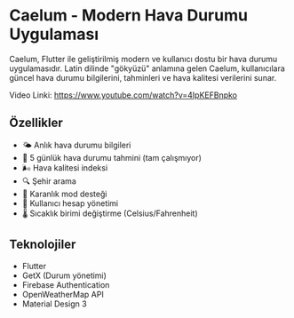 # Caelum - Modern Hava Durumu Uygulaması

Caelum, Flutter ile geliştirilmiş modern ve kullanıcı dostu bir hava durumu uygulamasıdır. Latin dilinde "gökyüzü" anlamına gelen Caelum, kullanıcılara güncel hava durumu bilgilerini, tahminleri ve hava kalitesi verilerini sunar.

Video Linki: https://www.youtube.com/watch?v=4IpKEFBnpko

## Özellikler

- 🌤️ Anlık hava durumu bilgileri
- 📅 5 günlük hava durumu tahmini (tam çalışmıyor)
- 🌬️ Hava kalitesi indeksi
- 🔍 Şehir arama
- 🌙 Karanlık mod desteği
- 🔐 Kullanıcı hesap yönetimi
- 🌡️ Sıcaklık birimi değiştirme (Celsius/Fahrenheit)

## Teknolojiler

- Flutter
- GetX (Durum yönetimi)
- Firebase Authentication
- OpenWeatherMap API
- Material Design 3


